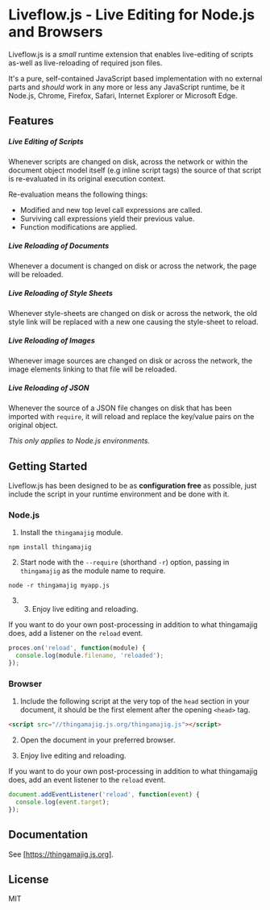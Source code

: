 # Liveflow.js - Live Editing for Node.js and Browsers

Liveflow.js is a *small* runtime extension that enables live-editing of
scripts as-well as live-reloading of required json files.

It's a pure, self-contained JavaScript based implementation with no external
parts and *should* work in any more or less any JavaScript runtime, be it
Node.js, Chrome, Firefox, Safari, Internet Explorer or Microsoft Edge.

## Features

##### Live Editing of Scripts

Whenever scripts are changed on disk, across the network or within the document
object model itself (e.g inline script tags) the source of that script is
re-evaluated in its original execution context.

Re-evaluation means the following things:
* Modified and new top level call expressions are called.
* Surviving call expressions yield their previous value.
* Function modifications are applied.

##### Live Reloading of Documents

Whenever a document is changed on disk or across the network,
the page will be reloaded.

##### Live Reloading of Style Sheets

Whenever style-sheets are changed on disk or across the network, the old style
link will be replaced with a new one causing the style-sheet to reload.

##### Live Reloading of Images

Whenever image sources are changed on disk or across the network, the image
elements linking to that file will be reloaded.

##### Live Reloading of JSON

Whenever the source of a JSON file changes on disk that has been imported with
`require`, it will reload and replace the key/value pairs on the original
object.

*This only applies to Node.js environments.*

## Getting Started

Liveflow.js has been designed to be as **configuration free** as possible,
just include the script in your runtime environment and be done with it.

### Node.js

1. Install the `thingamajig` module.
```
npm install thingamajig
```

2. Start node with the `--require` (shorthand `-r`) option, passing in
`thingamajig` as the module name to require.

```
node -r thingamajig myapp.js
```

3. 3. Enjoy live editing and reloading.

If you want to do your own post-processing in addition to what thingamajig does,
add a listener on the `reload` event.

```js
proces.on('reload', function(module) {
  console.log(module.filename, 'reloaded');
});
```

### Browser

1. Include the following script at the very top of the `head` section in your
document, it should be the first element after the opening `<head>` tag.

```html
<script src="//thingamajig.js.org/thingamajig.js"></script>
```

2. Open the document in your preferred browser.

3. Enjoy live editing and reloading.

If you want to do your own post-processing in addition to what thingamajig does,
add an event listener to the `reload` event.

```js
document.addEventListener('reload', function(event) {
  console.log(event.target);
});
```

## Documentation

See [https://thingamajig.js.org].

## License

MIT
